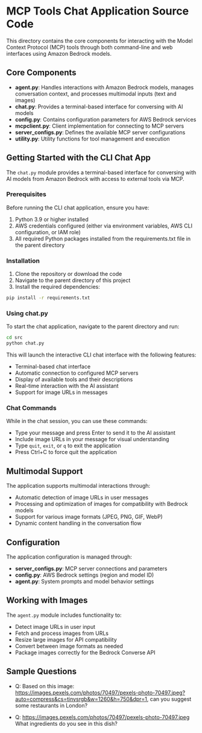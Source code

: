 # MCP Tools Chat Application Source Code

This directory contains the core components for interacting with the Model Context Protocol (MCP) tools through both command-line and web interfaces using Amazon Bedrock models.

## Core Components

- **agent.py**: Handles interactions with Amazon Bedrock models, manages conversation context, and processes multimodal inputs (text and images)
- **chat.py**: Provides a terminal-based interface for conversing with AI models
- **config.py**: Contains configuration parameters for AWS Bedrock services
- **mcpclient.py**: Client implementation for connecting to MCP servers
- **server_configs.py**: Defines the available MCP server configurations
- **utility.py**: Utility functions for tool management and execution

## Getting Started with the CLI Chat App

The `chat.py` module provides a terminal-based interface for conversing with AI models from Amazon Bedrock with access to external tools via MCP.

### Prerequisites

Before running the CLI chat application, ensure you have:

1. Python 3.9 or higher installed
2. AWS credentials configured (either via environment variables, AWS CLI configuration, or IAM role)
3. All required Python packages installed from the requirements.txt file in the parent directory

### Installation

1. Clone the repository or download the code
2. Navigate to the parent directory of this project
3. Install the required dependencies:

```bash
pip install -r requirements.txt
```

### Using chat.py

To start the chat application, navigate to the parent directory and run:

```bash
cd src
python chat.py
```

This will launch the interactive CLI chat interface with the following features:

- Terminal-based chat interface
- Automatic connection to configured MCP servers
- Display of available tools and their descriptions
- Real-time interaction with the AI assistant
- Support for image URLs in messages

### Chat Commands

While in the chat session, you can use these commands:

- Type your message and press Enter to send it to the AI assistant
- Include image URLs in your message for visual understanding
- Type `quit`, `exit`, or `q` to exit the application
- Press Ctrl+C to force quit the application

## Multimodal Support

The application supports multimodal interactions through:

- Automatic detection of image URLs in user messages
- Processing and optimization of images for compatibility with Bedrock models
- Support for various image formats (JPEG, PNG, GIF, WebP)
- Dynamic content handling in the conversation flow

## Configuration

The application configuration is managed through:

- **server_configs.py**: MCP server connections and parameters
- **config.py**: AWS Bedrock settings (region and model ID)
- **agent.py**: System prompts and model behavior settings

## Working with Images

The `agent.py` module includes functionality to:
- Detect image URLs in user input
- Fetch and process images from URLs
- Resize large images for API compatibility
- Convert between image formats as needed
- Package images correctly for the Bedrock Converse API

## Sample Questions

- Q: Based on this image: https://images.pexels.com/photos/70497/pexels-photo-70497.jpeg?auto=compress&cs=tinysrgb&w=1260&h=750&dpr=1, can you suggest some restaurants in London?

- Q: https://images.pexels.com/photos/70497/pexels-photo-70497.jpeg What ingredients do you see in this dish?

